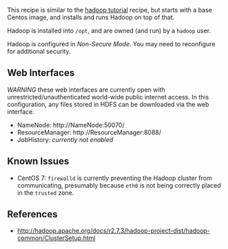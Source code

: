 This recipe is similar to the [hadoop tutorial](../hadoop-tutorial/) recipe, but starts with a base Centos image, and installs and runs Hadoop on top of that.

Hadoop is installed into `/opt`, and are owned (and run) by a `hadoop` user.

Hadoop is configured in _Non-Secure Mode_.  You may need to reconfigure for additional security.

## Web Interfaces
_WARNING_ these web interfaces are currently open with unrestricted/unauthenticated world-wide public internet access.  In this configuration, any files stored in HDFS can be downloaded via the web interface.
* NameNode: http://NameNode:50070/
* ResourceManager: http://ResourceManager:8088/
* JobHistory: _currently not enabled_

## Known Issues
* CentOS 7: `firewalld` is currently preventing the Hadoop cluster from communicating, presumably because `eth0` is not being correctly placed in the `trusted` zone.

## References
* http://hadoop.apache.org/docs/r2.7.3/hadoop-project-dist/hadoop-common/ClusterSetup.html

